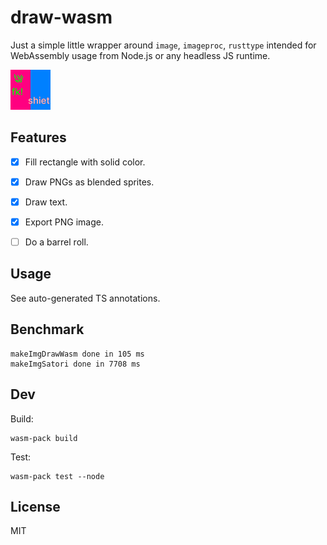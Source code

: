 # draw-wasm

Just a simple little wrapper around `image`, `imageproc`, `rusttype` intended for WebAssembly usage from Node.js or any headless JS runtime.

![test image](/tests/test-1.png?raw=true)


## Features

- [x] Fill rectangle with solid color.
- [x] Draw PNGs as blended sprites.
- [x] Draw text.
- [x] Export PNG image.
- [ ] Do a barrel roll.


## Usage

See auto-generated TS annotations.


## Benchmark

```
makeImgDrawWasm done in 105 ms
makeImgSatori done in 7708 ms
```


## Dev

Build:

```
wasm-pack build
```

Test:

```
wasm-pack test --node
```


## License

MIT
